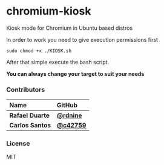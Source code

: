 # chromium-kiosk
Kiosk mode for Chromium in Ubuntu based distros

In order to work you need to give execution permissions first

```
sudo chmod +x ./KIOSK.sh
```

After that simple execute the bash script.

**You can always change your target to suit your needs**

### Contributors

| Name                | GitHub                                       |
| :------------------ | :------------------------------------------- |
| **Rafael Duarte**   | [**@rdnine**](https://github.com/rdnine)     |
| **Carlos Santos**   | [**@c42759**](https://github.com/c42759)     |

### License

MIT